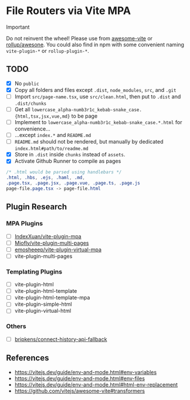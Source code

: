 # File Routers via Vite MPA

> [!IMPORTANT]
> Do not reinvent the wheel! Please use from [awesome-vite](https://github.com/vitejs/awesome-vite) or [rollup/awesone](https://github.com/rollup/awesome).
> You could also find in npm with some convenient naming `vite-plugin-*` or `rollup-plugin-*`.

## TODO
- [x] No `public`
- [x] Copy all folders and files except `.dist`, `node_modules`, `src`,  and `.git`
- [ ] Import `src/page-name.tsx`, use `src/clean.html`, then put to `.dist` and `.dist/chunks`
- [ ] Get all `lowercase_alpha-numb3r1c_kebab-snake_case.{html,tsx,jsx,vue,md}` to be page
- [ ] Implement to `lowercase_alpha-numb3r1c_kebab-snake_case.*.html` for convenience...
- [ ] ...except `index.*` and `README.md`
- [ ] `README.md` should not be rendered, but manually by dedicated `index.html#path/to/readme.md`
- [x] Store in `.dist` inside `chunks` instead of `assets`.
- [x] Activate Github Runner to compile as pages

```css
/* .html would be parsed using handlebars */
.html, .hbs, .ejs, .haml, .md,
.page.tsx, .page.jsx, .page.vue, .page.ts, .page.js
page-file.page.tsx -> page-file.html
```

## Plugin Research

### MPA Plugins
- [ ] [IndexXuan/vite-plugin-mpa](https://github.com/IndexXuan/vite-plugin-mpa)
- [ ] [Miofly/vite-plugin-multi-pages](https://github.com/Miofly/vite-plugin-multi-pages)
- [ ] [emosheeep/vite-plugin-virtual-mpa](https://github.com/emosheeep/vite-plugin-virtual-mpa)
- [ ] vite-plugin-multi-pages

### Templating Plugins
- [ ] vite-plugin-html
- [ ] vite-plugin-html-template
- [ ] vite-plugin-html-template-mpa
- [ ] vite-plugin-simple-html
- [ ] vite-plugin-virtual-html

### Others
- [ ] [bripkens/connect-history-api-fallback](https://github.com/bripkens/connect-history-api-fallback)

## References

- https://vitejs.dev/guide/env-and-mode.html#env-variables
- https://vitejs.dev/guide/env-and-mode.html#env-files
- https://vitejs.dev/guide/env-and-mode.html#html-env-replacement
- https://github.com/vitejs/awesome-vite#transformers